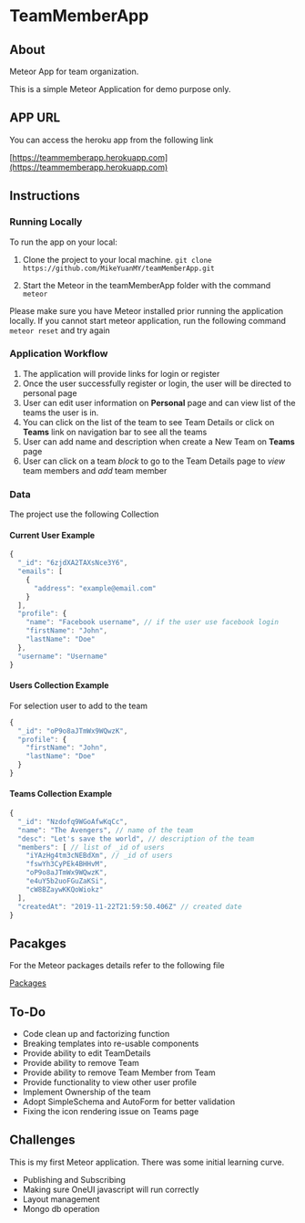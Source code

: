 # TeamMemberApp

## About

Meteor App for team organization.

This is a simple Meteor Application for demo purpose only.

## APP URL

You can access the heroku app from the following link

[https://teammemberapp.herokuapp.com](https://teammemberapp.herokuapp.com)

## Instructions

### Running Locally

To run the app on your local:

1. Clone the project to your local machine. `git clone https://github.com/MikeYuanMY/teamMemberApp.git`

2. Start the Meteor in the teamMemberApp folder with the command `meteor`

Please make sure you have Meteor installed prior running the application locally.
If you cannot start meteor application, run the following command `meteor reset` and try again

### Application Workflow

1. The application will provide links for login or register
2. Once the user successfully register or login, the user will be directed to personal page
3. User can edit user information on **Personal** page and can view list of the teams the user is in.
4. You can click on the list of the team to see Team Details or click on **Teams** link on navigation bar to see all the teams
5. User can add name and description when create a New Team on **Teams** page
6. User can click on a team _block_ to go to the Team Details page to _view_ team members and _add_ team member

### Data

The project use the following Collection

#### Current User Example

```javascript
{
  "_id": "6zjdXA2TAXsNce3Y6",
  "emails": [
    {
      "address": "example@email.com"
    }
  ],
  "profile": {
    "name": "Facebook username", // if the user use facebook login
    "firstName": "John",
    "lastName": "Doe"
  },
  "username": "Username"
}
```

#### Users Collection Example

For selection user to add to the team

```javascript
{
  "_id": "oP9o8aJTmWx9WQwzK",
  "profile": {
    "firstName": "John",
    "lastName": "Doe"
  }
}
```

#### Teams Collection Example

```javascript
{
  "_id": "Nzdofq9WGoAfwKqCc",
  "name": "The Avengers", // name of the team
  "desc": "Let's save the world", // description of the team
  "members": [ // list of _id of users
    "iYAzHg4tm3cNEBdXm", // _id of users
    "fswYh3CyPEk4BHHvM",
    "oP9o8aJTmWx9WQwzK",
    "e4uY5b2uoFGuZaKSi",
    "cW8BZaywKKQoWiokz"
  ],
  "createdAt": "2019-11-22T21:59:50.406Z" // created date
}
```

## Pacakges

For the Meteor packages details refer to the following file

[Packages](./.meteor/packages)

## To-Do

- Code clean up and factorizing function
- Breaking templates into re-usable components
- Provide ability to edit TeamDetails
- Provide ability to remove Team
- Provide ability to remove Team Member from Team
- Provide functionality to view other user profile
- Implement Ownership of the team
- Adopt SimpleSchema and AutoForm for better validation
- Fixing the icon rendering issue on Teams page

## Challenges

This is my first Meteor application. There was some initial learning curve.

- Publishing and Subscribing
- Making sure OneUI javascript will run correctly
- Layout management
- Mongo db operation
